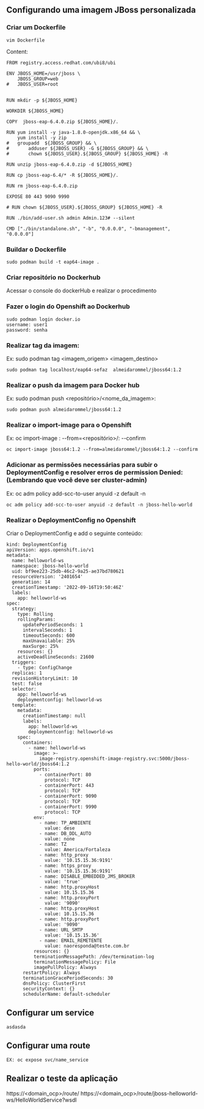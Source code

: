 ## Configurando uma imagem JBoss personalizada

### Criar um Dockerfile
```
vim Dockerfile 
```
Content:
```
FROM registry.access.redhat.com/ubi8/ubi

ENV JBOSS_HOME=/usr/jboss \
	JBOSS_GROUP=web 
#	JBOSS_USER=root


RUN mkdir -p ${JBOSS_HOME}

WORKDIR ${JBOSS_HOME} 

COPY  jboss-eap-6.4.0.zip ${JBOSS_HOME}/.

RUN yum install -y java-1.8.0-openjdk.x86_64 && \
	yum install -y zip 
#	groupadd  ${JBOSS_GROUP} && \ 
#    	adduser ${JBOSS_USER} -G ${JBOSS_GROUP} && \ 
#    	chown ${JBOSS_USER}.${JBOSS_GROUP} ${JBOSS_HOME} -R 

RUN unzip jboss-eap-6.4.0.zip -d ${JBOSS_HOME}

RUN cp jboss-eap-6.4/* -R ${JBOSS_HOME}/.

RUN rm jboss-eap-6.4.0.zip

EXPOSE 80 443 9090 9990

# RUN chown ${JBOSS_USER}.${JBOSS_GROUP} ${JBOSS_HOME} -R

RUN ./bin/add-user.sh admin Admin.123# --silent

CMD ["./bin/standalone.sh", "-b", "0.0.0.0", "-bmanagement", "0.0.0.0"]
```

### Buildar o Dockerfile
```
sudo podman build -t eap64-image .
```

### Criar repositório no Dockerhub

Acessar o console do dockerHub e realizar o procedimento

### Fazer o login do Openshift ao Dockerhub
```
sudo podman login docker.io
username: user1
password: senha
```
### Realizar tag da imagem:
Ex: sudo podman tag <imagem_origem> <imagem_destino>
```
sudo podman tag localhost/eap64-sefaz  almeidarommel/jboss64:1.2
```

### Realizar o push da imagem para Docker hub
Ex: sudo podman push <repositório>/<nome_da_imagem>:<tag>
```
sudo podman push almeidarommel/jboss64:1.2
```
### Realizar o import-image para o Openshift
Ex: oc import-image <image>:<tag> --from=<repositório>/<image>:<tag> --confirm
```
oc import-image jboss64:1.2 --from=almeidarommel/jboss64:1.2 --confirm
```
### Adicionar as permissões necessárias para subir o DeploymentConfig e resolver erros de permission Denied: (Lembrando que você deve ser cluster-admin)
Ex: oc adm policy add-scc-to-user anyuid -z default -n <namespace>
```
oc adm policy add-scc-to-user anyuid -z default -n jboss-hello-world
```

### Realizar o DeploymentConfig no Openshift

Criar o DeploymentConfig e add o seguinte conteúdo:

```
kind: DeploymentConfig
apiVersion: apps.openshift.io/v1
metadata:
  name: helloworld-ws
  namespace: jboss-hello-world
  uid: bf9ee223-25db-46c2-9a25-ae37bd780621
  resourceVersion: '2401654'
  generation: 14
  creationTimestamp: '2022-09-16T19:50:46Z'
  labels:
    app: helloworld-ws
spec:
  strategy:
    type: Rolling
    rollingParams:
      updatePeriodSeconds: 1
      intervalSeconds: 1
      timeoutSeconds: 600
      maxUnavailable: 25%
      maxSurge: 25%
    resources: {}
    activeDeadlineSeconds: 21600
  triggers:
    - type: ConfigChange
  replicas: 1
  revisionHistoryLimit: 10
  test: false
  selector:
    app: helloworld-ws
    deploymentconfig: helloworld-ws
  template:
    metadata:
      creationTimestamp: null
      labels:
        app: helloworld-ws
        deploymentconfig: helloworld-ws
    spec:
      containers:
        - name: helloworld-ws
          image: >-
            image-registry.openshift-image-registry.svc:5000/jboss-hello-world/jboss64:1.2
          ports:
            - containerPort: 80
              protocol: TCP
            - containerPort: 443
              protocol: TCP
            - containerPort: 9090
              protocol: TCP
            - containerPort: 9990
              protocol: TCP
          env:
            - name: TP_AMBIENTE
              value: dese
            - name: DB_DDL_AUTO
              value: none
            - name: TZ
              value: America/Fortaleza
            - name: http_proxy
              value: '10.15.15.36:9191'
            - name: https_proxy
              value: '10.15.15.36:9191'
            - name: DISABLE_EMBEDDED_JMS_BROKER
              value: 'true'
            - name: http.proxyHost
              value: 10.15.15.36
            - name: http.proxyPort
              value: '9090'
            - name: http.proxyHost
              value: 10.15.15.36
            - name: http.proxyPort
              value: '9090'
            - name: URL_SMTP
              value: '10.15.15.36'
            - name: EMAIL_REMETENTE
              value: naoresponda@teste.com.br
          resources: {}
          terminationMessagePath: /dev/termination-log
          terminationMessagePolicy: File
          imagePullPolicy: Always
      restartPolicy: Always
      terminationGracePeriodSeconds: 30
      dnsPolicy: ClusterFirst
      securityContext: {}
      schedulerName: default-scheduler
```

## Configurar um service
```
asdasda
```

## Configurar uma route
```
EX: oc expose svc/name_service 
```
## Realizar o teste da aplicação
https://<domain_ocp>/route/<context>
https://<domain_ocp>/route/jboss-helloworld-ws/HelloWorldService?wsdl


